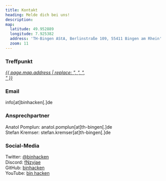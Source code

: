 ```yaml
---
title: Kontakt
heading: Melde dich bei uns!
description:
map:
  latitude: 49.952889
  longitude: 7.925382
  address: 'TH-Bingen AStA, Berlinstraße 109, 55411 Bingen am Rhein'
  zoom: 11
---
```


### Treffpunkt
<address>
  <a target="_blank" href="https://goo.gl/maps/xZpQTx883Tz">{{ page.map.address | replace: ", ", ", <br>" }}</a>
</address>  

### Email
<a>info[at]binhacken[.]de</a>  

### Ansprechpartner
Anatol Pomplun: <a>anatol.pomplun[at]th-bingen[.]de</a>  
Stefan Kremser: <a>stefan.kremser[at]th-bingen[.]de</a>  

### Social-Media
Twitter: [@binhacken](https://twitter.com/binhacken)  
Discord: [fNzyjae](https://discordapp.com/invite/fNzyjae)  
GitHub: [binhacken](http://github.com/binhacken)  
YouTube: [bin hacken](https://www.youtube.com/channel/UCXSOejhhXH23-J42QeHmcVA)  
